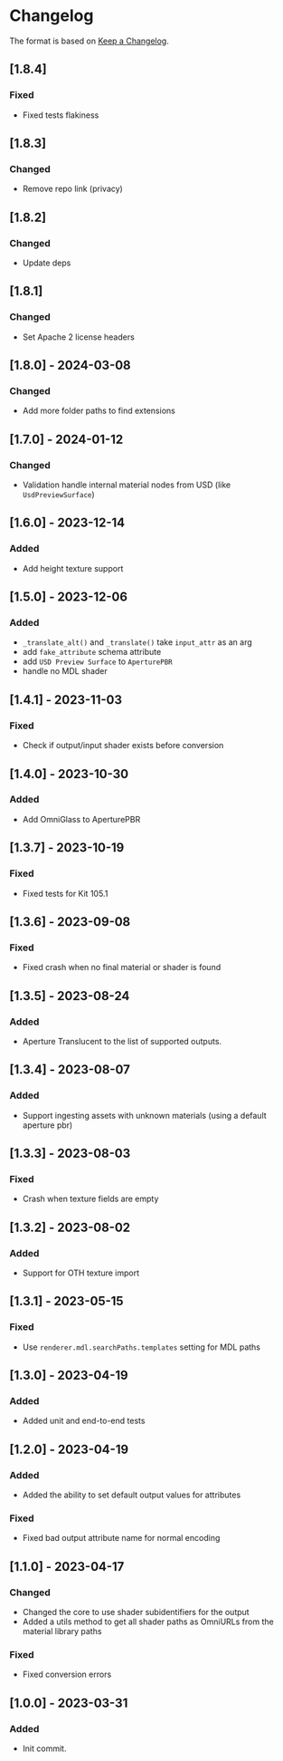 # Changelog
The format is based on [Keep a Changelog](https://keepachangelog.com/en/1.0.0/).

## [1.8.4]
### Fixed
- Fixed tests flakiness

## [1.8.3]
### Changed
- Remove repo link (privacy)

## [1.8.2]
### Changed
- Update deps

## [1.8.1]
### Changed
- Set Apache 2 license headers

## [1.8.0] - 2024-03-08
### Changed
- Add more folder paths to find extensions

## [1.7.0] - 2024-01-12
### Changed
- Validation handle internal material nodes from USD (like `UsdPreviewSurface`)

## [1.6.0] - 2023-12-14
### Added
- Add height texture support

## [1.5.0] - 2023-12-06
### Added
- `_translate_alt()` and `_translate()` take `input_attr` as an arg
- add `fake_attribute` schema attribute
- add `USD Preview Surface` to `AperturePBR`
- handle no MDL shader

## [1.4.1] - 2023-11-03
### Fixed
- Check if output/input shader exists before conversion

## [1.4.0] - 2023-10-30
### Added
- Add OmniGlass to AperturePBR

## [1.3.7] - 2023-10-19
### Fixed
- Fixed tests for Kit 105.1

## [1.3.6] - 2023-09-08
### Fixed
- Fixed crash when no final material or shader is found

## [1.3.5] - 2023-08-24
### Added
- Aperture Translucent to the list of supported outputs.

## [1.3.4] - 2023-08-07
### Added
- Support ingesting assets with unknown materials (using a default aperture pbr)

## [1.3.3] - 2023-08-03
### Fixed
- Crash when texture fields are empty

## [1.3.2] - 2023-08-02
### Added
- Support for OTH texture import

## [1.3.1] - 2023-05-15
### Fixed
- Use `renderer.mdl.searchPaths.templates` setting for MDL paths

## [1.3.0] - 2023-04-19
### Added
- Added unit and end-to-end tests

## [1.2.0] - 2023-04-19
### Added
- Added the ability to set default output values for attributes

### Fixed
- Fixed bad output attribute name for normal encoding

## [1.1.0] - 2023-04-17
### Changed
- Changed the core to use shader subidentifiers for the output
- Added a utils method to get all shader paths as OmniURLs from the material library paths

### Fixed
- Fixed conversion errors

## [1.0.0] - 2023-03-31
### Added
- Init commit.
